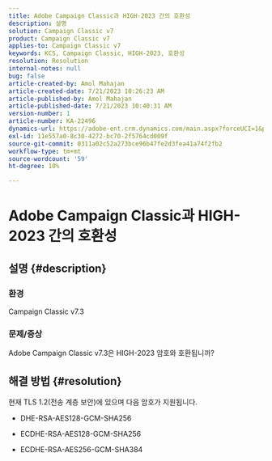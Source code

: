 ```yaml
---
title: Adobe Campaign Classic과 HIGH-2023 간의 호환성
description: 설명
solution: Campaign Classic v7
product: Campaign Classic v7
applies-to: Campaign Classic v7
keywords: KCS, Campaign Classic, HIGH-2023, 호환성
resolution: Resolution
internal-notes: null
bug: false
article-created-by: Amol Mahajan
article-created-date: 7/21/2023 10:26:23 AM
article-published-by: Amol Mahajan
article-published-date: 7/21/2023 10:40:31 AM
version-number: 1
article-number: KA-22496
dynamics-url: https://adobe-ent.crm.dynamics.com/main.aspx?forceUCI=1&pagetype=entityrecord&etn=knowledgearticle&id=ab53f507-b127-ee11-9966-6045bd0067ea
exl-id: 11e557a0-8c30-4272-bc70-2f5764cd009f
source-git-commit: 0311a02c52a273bce96b47fe2d3fea41a74f2fb2
workflow-type: tm+mt
source-wordcount: '59'
ht-degree: 10%

---
```


# Adobe Campaign Classic과 HIGH-2023 간의 호환성

## 설명 {#description}


### <b>환경</b>

Campaign Classic v7.3



### <b>문제/증상</b>

Adobe Campaign Classic v7.3은 HIGH-2023 암호와 호환됩니까?


## 해결 방법 {#resolution}

현재 TLS 1.2(전송 계층 보안)에 있으며 다음 암호가 지원됩니다.<br>
- DHE-RSA-AES128-GCM-SHA256


- ECDHE-RSA-AES128-GCM-SHA256


- ECDHE-RSA-AES256-GCM-SHA384
